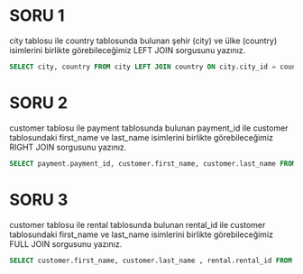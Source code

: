 # SORU 1
city tablosu ile country tablosunda bulunan şehir (city) ve ülke (country) isimlerini birlikte görebileceğimiz LEFT JOIN sorgusunu yazınız.
```SQL
SELECT city, country FROM city LEFT JOIN country ON city.city_id = country.country_id
```
# SORU 2
customer tablosu ile payment tablosunda bulunan payment_id ile customer tablosundaki first_name ve last_name isimlerini birlikte görebileceğimiz RIGHT JOIN sorgusunu yazınız.
```SQL
SELECT payment.payment_id, customer.first_name, customer.last_name FROM payment RIGHT JOIN customer ON customer.customer_id = payment.payment_id
```
# SORU 3
customer tablosu ile rental tablosunda bulunan rental_id ile customer tablosundaki first_name ve last_name isimlerini birlikte görebileceğimiz FULL JOIN sorgusunu yazınız.
```SQL
SELECT customer.first_name, customer.last_name , rental.rental_id FROM rental FULL JOIN customer ON rental.customer_id = customer.customer_id
```
